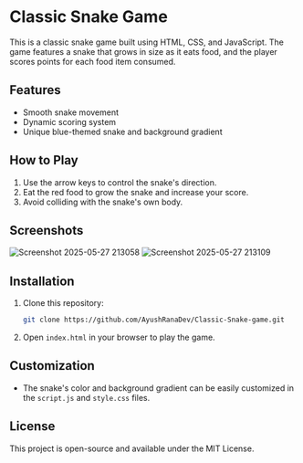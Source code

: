 # Classic Snake Game

This is a classic snake game built using HTML, CSS, and JavaScript. The game features a snake that grows in size as it eats food, and the player scores points for each food item consumed.

## Features
- Smooth snake movement
- Dynamic scoring system
- Unique blue-themed snake and background gradient

## How to Play
1. Use the arrow keys to control the snake's direction.
2. Eat the red food to grow the snake and increase your score.
3. Avoid colliding with the snake's own body.

## Screenshots
![Screenshot 2025-05-27 213058](https://github.com/user-attachments/assets/5e5c81ea-9330-4723-8070-3c9f031245a0)
![Screenshot 2025-05-27 213109](https://github.com/user-attachments/assets/e5584fb0-f6b4-4da5-9e63-bd61e2b18cdf)


## Installation
1. Clone this repository:
   ```bash
   git clone https://github.com/AyushRanaDev/Classic-Snake-game.git
   ```
2. Open `index.html` in your browser to play the game.

## Customization
- The snake's color and background gradient can be easily customized in the `script.js` and `style.css` files.

## License
This project is open-source and available under the MIT License.
